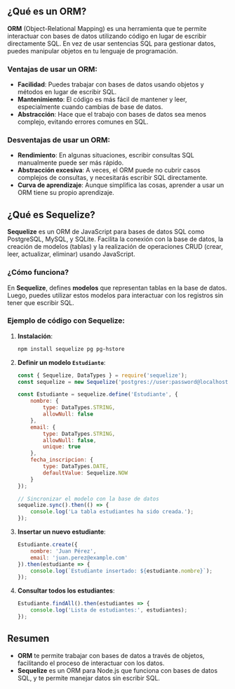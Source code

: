 

## ¿Qué es un ORM?

**ORM** (Object-Relational Mapping) es una herramienta que te permite interactuar con bases de datos utilizando código en lugar de escribir directamente SQL. En vez de usar sentencias SQL para gestionar datos, puedes manipular objetos en tu lenguaje de programación.

### Ventajas de usar un ORM:
- **Facilidad**: Puedes trabajar con bases de datos usando objetos y métodos en lugar de escribir SQL.
- **Mantenimiento**: El código es más fácil de mantener y leer, especialmente cuando cambias de base de datos.
- **Abstracción**: Hace que el trabajo con bases de datos sea menos complejo, evitando errores comunes en SQL.

### Desventajas de usar un ORM:
- **Rendimiento**: En algunas situaciones, escribir consultas SQL manualmente puede ser más rápido.
- **Abstracción excesiva**: A veces, el ORM puede no cubrir casos complejos de consultas, y necesitarás escribir SQL directamente.
- **Curva de aprendizaje**: Aunque simplifica las cosas, aprender a usar un ORM tiene su propio aprendizaje.

## ¿Qué es Sequelize?

**Sequelize** es un ORM de JavaScript para bases de datos SQL como PostgreSQL, MySQL, y SQLite. Facilita la conexión con la base de datos, la creación de modelos (tablas) y la realización de operaciones CRUD (crear, leer, actualizar, eliminar) usando JavaScript.

### ¿Cómo funciona?

En **Sequelize**, defines **modelos** que representan tablas en la base de datos. Luego, puedes utilizar estos modelos para interactuar con los registros sin tener que escribir SQL.

### Ejemplo de código con Sequelize:

1. **Instalación**:
   ```bash
   npm install sequelize pg pg-hstore
   ```

2. **Definir un modelo `Estudiante`**:
   ```javascript
   const { Sequelize, DataTypes } = require('sequelize');
   const sequelize = new Sequelize('postgres://user:password@localhost:5432/mi_base_de_datos');

   const Estudiante = sequelize.define('Estudiante', {
       nombre: {
           type: DataTypes.STRING,
           allowNull: false
       },
       email: {
           type: DataTypes.STRING,
           allowNull: false,
           unique: true
       },
       fecha_inscripcion: {
           type: DataTypes.DATE,
           defaultValue: Sequelize.NOW
       }
   });

   // Sincronizar el modelo con la base de datos
   sequelize.sync().then(() => {
       console.log('La tabla estudiantes ha sido creada.');
   });
   ```

3. **Insertar un nuevo estudiante**:
   ```javascript
   Estudiante.create({
       nombre: 'Juan Pérez',
       email: 'juan.perez@example.com'
   }).then(estudiante => {
       console.log(`Estudiante insertado: ${estudiante.nombre}`);
   });
   ```

4. **Consultar todos los estudiantes**:
   ```javascript
   Estudiante.findAll().then(estudiantes => {
       console.log('Lista de estudiantes:', estudiantes);
   });
   ```

## Resumen

- **ORM** te permite trabajar con bases de datos a través de objetos, facilitando el proceso de interactuar con los datos.
- **Sequelize** es un ORM para Node.js que funciona con bases de datos SQL, y te permite manejar datos sin escribir SQL.
``` 
